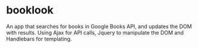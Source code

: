 # booklook
An app that searches for books in Google Books API, and updates the DOM with results.
Using Ajax for API calls, Jquery to manipulate the DOM and Handlebars for templating.
